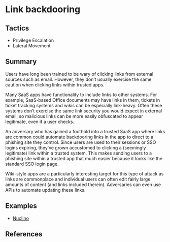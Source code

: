 # Link backdooring

## Tactics
* Privilege Escalation
* Lateral Movement

## Summary
Users have long been trained to be wary of clicking links from external sources such as email. However, they don’t usually exercise the same caution when clicking links within trusted apps.

Many SaaS apps have functionality to include links to other systems. For example, SaaS-based Office documents may have links in them, tickets in ticket tracking systems and wikis can be especially link-heavy. Often these systems don’t exercise the same link security you would expect in external email, so malicious links can be more easily obfuscated to appear legitimate, even if a user checks.

An adversary who has gained a foothold into a trusted SaaS app where links are common could automate backdooring links in the app to direct to a phishing site they control. Since users are used to their sessions or SSO logins expiring, they’ve grown accustomed to clicking a (seemingly legitimate) link within a trusted system. This makes sending users to a phishing site within a trusted app that much easier because it looks like the standard SSO login page.

Wiki-style apps are a particularly interesting target for this type of attack as links are commonplace and individual users can often edit fairly large amounts of content (and links included therein). Adversaries can even use APIs to automate updating these links.


## Examples
* [Nuclino](examples/nuclino.md)

## References